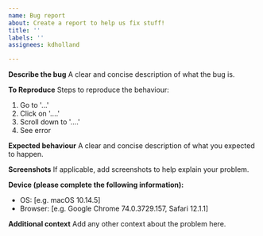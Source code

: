 ```yaml
---
name: Bug report
about: Create a report to help us fix stuff!
title: ''
labels: ''
assignees: kdholland

---
```


**Describe the bug**
A clear and concise description of what the bug is.

**To Reproduce**
Steps to reproduce the behaviour:
1. Go to '...'
2. Click on '....'
3. Scroll down to '....'
4. See error

**Expected behaviour**
A clear and concise description of what you expected to happen.

**Screenshots**
If applicable, add screenshots to help explain your problem.

**Device (please complete the following information):**
 - OS: [e.g. macOS 10.14.5]
 - Browser: [e.g. Google Chrome 74.0.3729.157, Safari 12.1.1]

**Additional context**
Add any other context about the problem here.
